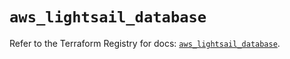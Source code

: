 # `aws_lightsail_database`

Refer to the Terraform Registry for docs: [`aws_lightsail_database`](https://registry.terraform.io/providers/hashicorp/aws/6.3.0/docs/resources/lightsail_database).
